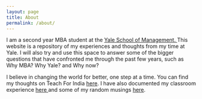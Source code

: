 ```yaml
---
layout: page
title: About
permalink: /about/
---
```


I am a second year MBA student at the <a href = "www.som.yale.edu" target="_blank">Yale School of Management. </a> This website is a repository of my experiences and thoughts from my time at Yale. I will also try and use this space to answer some of the bigger questions that have confronted me through the past few years, such as Why MBA? Why Yale? and Why now?

I believe in changing the world for better, one step at a time. You can find my thoughts on Teach For India <a href="https://iteachforindia.wordpress.com/" target="_blank">here</a>. I have also documented my classroom experience <a href = "https://humariclass.wordpress.com/" target="_blank">here </a>and some of my random musings <a href="http://ankahi.tumblr.com/" target ="_blank">here</a>. 


